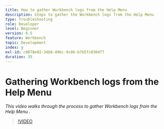 ```yaml
---
title: How to gather Workbench logs from the Help Menu
description: Steps to gather the Workbench logs from the Help Menu
type: Troubleshooting
role: Developer
level: Beginner
version: 6.5
feature: Workbench
topic: Development
index: y
exl-id: c0078e02-34b0-496c-9c06-b7b5fc0304f7
duration: 35
---
```

# Gathering Workbench logs from the Help Menu

*This video walks through the process to gather Workbench logs from the Help Menu .*

>[!VIDEO](https://video.tv.adobe.com/v/335501?quality=12&learn=on)
